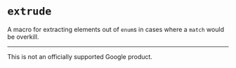 # `extrude`

A macro for extracting elements out of `enum`s in cases where a `match` would
be overkill.

---

This is not an officially supported Google product.
